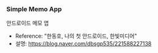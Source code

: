 ### Simple Memo App
안드로이드 메모 앱
*  Reference: "한동호, 나의 첫 안드로이드, 한빛미디어"
*  설명: https://blog.naver.com/dbsgp535/221588227138
